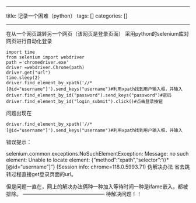 
--- 
title:  记录一个困难（python） 
tags: []
categories: [] 

---
在从一个网页跳转另一个网页（该网页是登录页面） 采用python的selenium库对网页进行自动化登录

```
import time
from selenium import webdriver
path ='chromedriver.exe'
driver =webdriver.Chrome(path)
driver.get("url")
time.sleep(2)
driver.find_element_by_xpath('//*[@id="username"]').send_keys("username")#利用xpath找到用户输入框，并输入
driver.find_element_by_id("password").send_keys("password")#密码
driver.find_element_by_id("login_submit").click()#点击登录按钮

```

问题出现在

```
driver.find_element_by_xpath('//*[@id="username"]').send_keys("username")#利用xpath找到用户输入框，并输入

```

错误提示：

>  
 selenium.common.exceptions.NoSuchElementException: Message: no such element: Unable to locate element: {“method”:“xpath”,“selector”:“//*[@id=“username”]”} (Session info: chrome=118.0.5993.71) 伪解决办法 省去跳转过程直接get登录页面的url。 


但是问题一直在，网上的解决办法俩种一种加入等待时间一种是ifame嵌入，都被排除。 ———————————————— 待解决问题！！
